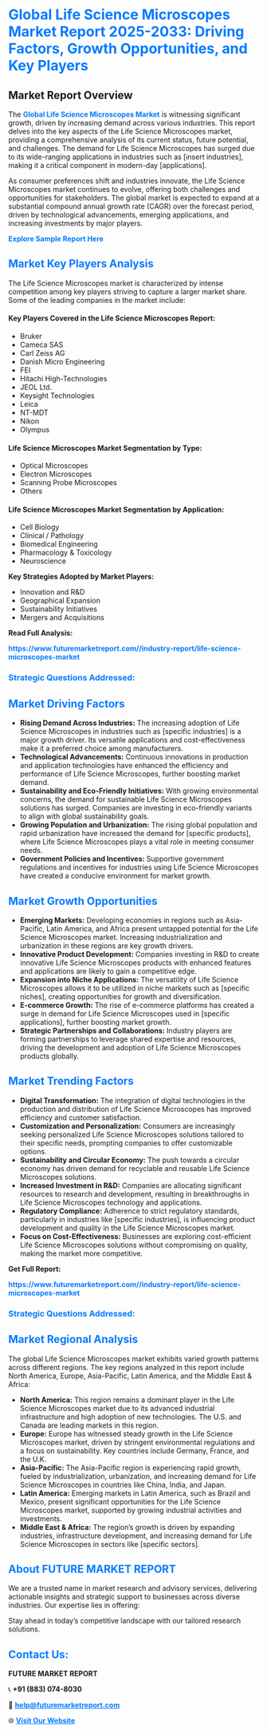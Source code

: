 <h1 style="color: #007BFF;">Global Life Science Microscopes Market Report 2025-2033: Driving Factors, Growth Opportunities, and Key Players</h1>

<section id="overview">
<h2>Market Report Overview</h2>
<p>The <a href="https://www.futuremarketreport.com//industry-report/life-science-microscopes-market" style="color: #007BFF; text-decoration: none;"><strong>Global Life Science Microscopes Market</strong></a> is witnessing significant growth, driven by increasing demand across various industries. This report delves into the key aspects of the Life Science Microscopes market, providing a comprehensive analysis of its current status, future potential, and challenges. The demand for Life Science Microscopes has surged due to its wide-ranging applications in industries such as [insert industries], making it a critical component in modern-day [applications].</p>
<p>As consumer preferences shift and industries innovate, the Life Science Microscopes market continues to evolve, offering both challenges and opportunities for stakeholders. The global market is expected to expand at a substantial compound annual growth rate (CAGR) over the forecast period, driven by technological advancements, emerging applications, and increasing investments by major players.</p>
</section>

<section id="overview">
<p><a href="https://www.futuremarketreport.com//request-sample/reportId=87790" style="color: #007BFF; text-decoration: none;"><strong>Explore Sample Report Here</strong></a></p>
</section>

<section id="key-players">
<h2 style="color: #007BFF;">Market Key Players Analysis</h2>
<p>The Life Science Microscopes market is characterized by intense competition among key players striving to capture a larger market share. Some of the leading companies in the market include:</p>
<h4>Key Players Covered in the Life Science Microscopes Report:</h4>
<ul><li>Bruker</li><li>Cameca SAS</li><li>Carl Zeiss AG</li><li>Danish Micro Engineering</li><li>FEI</li><li>Hitachi High-Technologies</li><li>JEOL Ltd.</li><li>Keysight Technologies</li><li>Leica</li><li>NT-MDT</li><li>Nikon</li><li>Olympus</li></ul>
<h4>Life Science Microscopes Market Segmentation by Type:</h4>
<ul><li>Optical Microscopes</li><li>Electron Microscopes</li><li>Scanning Probe Microscopes</li><li>Others</li></ul>

<h4>Life Science Microscopes Market Segmentation by Application:</h4>
<ul><li>Cell Biology</li><li>Clinical / Pathology</li><li>Biomedical Engineering</li><li>Pharmacology &amp; Toxicology</li><li>Neuroscience</li></ul>
<p><strong>Key Strategies Adopted by Market Players:</strong></p>
<ul>
<li>Innovation and R&D</li>
<li>Geographical Expansion</li>
<li>Sustainability Initiatives</li>
<li>Mergers and Acquisitions</li>
</ul>
</section>

<section>
<p><strong>Read Full Analysis: </strong></p><a href="https://www.futuremarketreport.com//industry-report/life-science-microscopes-market" style="color: #007BFF; text-decoration: none;"><strong>https://www.futuremarketreport.com//industry-report/life-science-microscopes-market</strong></a>
<h3 style="color: #007BFF;">Strategic Questions Addressed:</h3>
</section>

<section id="driving-factors">
<h2 style="color: #007BFF;">Market Driving Factors</h2>
<ul>
<li><strong>Rising Demand Across Industries:</strong> The increasing adoption of Life Science Microscopes in industries such as [specific industries] is a major growth driver. Its versatile applications and cost-effectiveness make it a preferred choice among manufacturers.</li>
<li><strong>Technological Advancements:</strong> Continuous innovations in production and application technologies have enhanced the efficiency and performance of Life Science Microscopes, further boosting market demand.</li>
<li><strong>Sustainability and Eco-Friendly Initiatives:</strong> With growing environmental concerns, the demand for sustainable Life Science Microscopes solutions has surged. Companies are investing in eco-friendly variants to align with global sustainability goals.</li>
<li><strong>Growing Population and Urbanization:</strong> The rising global population and rapid urbanization have increased the demand for [specific products], where Life Science Microscopes plays a vital role in meeting consumer needs.</li>
<li><strong>Government Policies and Incentives:</strong> Supportive government regulations and incentives for industries using Life Science Microscopes have created a conducive environment for market growth.</li>
</ul>
</section>

<section id="growth-opportunities">
<h2 style="color: #007BFF;">Market Growth Opportunities</h2>
<ul>
<li><strong>Emerging Markets:</strong> Developing economies in regions such as Asia-Pacific, Latin America, and Africa present untapped potential for the Life Science Microscopes market. Increasing industrialization and urbanization in these regions are key growth drivers.</li>
<li><strong>Innovative Product Development:</strong> Companies investing in R&D to create innovative Life Science Microscopes products with enhanced features and applications are likely to gain a competitive edge.</li>
<li><strong>Expansion into Niche Applications:</strong> The versatility of Life Science Microscopes allows it to be utilized in niche markets such as [specific niches], creating opportunities for growth and diversification.</li>
<li><strong>E-commerce Growth:</strong> The rise of e-commerce platforms has created a surge in demand for Life Science Microscopes used in [specific applications], further boosting market growth.</li>
<li><strong>Strategic Partnerships and Collaborations:</strong> Industry players are forming partnerships to leverage shared expertise and resources, driving the development and adoption of Life Science Microscopes products globally.</li>
</ul>
</section>

<section id="trending-factors">
<h2 style="color: #007BFF;">Market Trending Factors</h2>
<ul>
<li><strong>Digital Transformation:</strong> The integration of digital technologies in the production and distribution of Life Science Microscopes has improved efficiency and customer satisfaction.</li>
<li><strong>Customization and Personalization:</strong> Consumers are increasingly seeking personalized Life Science Microscopes solutions tailored to their specific needs, prompting companies to offer customizable options.</li>
<li><strong>Sustainability and Circular Economy:</strong> The push towards a circular economy has driven demand for recyclable and reusable Life Science Microscopes solutions.</li>
<li><strong>Increased Investment in R&D:</strong> Companies are allocating significant resources to research and development, resulting in breakthroughs in Life Science Microscopes technology and applications.</li>
<li><strong>Regulatory Compliance:</strong> Adherence to strict regulatory standards, particularly in industries like [specific industries], is influencing product development and quality in the Life Science Microscopes market.</li>
<li><strong>Focus on Cost-Effectiveness:</strong> Businesses are exploring cost-efficient Life Science Microscopes solutions without compromising on quality, making the market more competitive.</li>
</ul>
</section>

<section>
<p><strong>Get Full Report: </strong></p><a href="https://www.futuremarketreport.com//industry-report/life-science-microscopes-market" style="color: #007BFF; text-decoration: none;"><strong>https://www.futuremarketreport.com//industry-report/life-science-microscopes-market</strong></a>
<h3 style="color: #007BFF;">Strategic Questions Addressed:</h3>
</section>


<section id="regional-analysis">
<h2 style="color: #007BFF;">Market Regional Analysis</h2>
<p>The global Life Science Microscopes market exhibits varied growth patterns across different regions. The key regions analyzed in this report include North America, Europe, Asia-Pacific, Latin America, and the Middle East & Africa:</p>
<ul>
<li><strong>North America:</strong> This region remains a dominant player in the Life Science Microscopes market due to its advanced industrial infrastructure and high adoption of new technologies. The U.S. and Canada are leading markets in this region.</li>
<li><strong>Europe:</strong> Europe has witnessed steady growth in the Life Science Microscopes market, driven by stringent environmental regulations and a focus on sustainability. Key countries include Germany, France, and the U.K.</li>
<li><strong>Asia-Pacific:</strong> The Asia-Pacific region is experiencing rapid growth, fueled by industrialization, urbanization, and increasing demand for Life Science Microscopes in countries like China, India, and Japan.</li>
<li><strong>Latin America:</strong> Emerging markets in Latin America, such as Brazil and Mexico, present significant opportunities for the Life Science Microscopes market, supported by growing industrial activities and investments.</li>
<li><strong>Middle East & Africa:</strong> The region’s growth is driven by expanding industries, infrastructure development, and increasing demand for Life Science Microscopes in sectors like [specific sectors].</li>
</ul>
</section>

<footer>
<h2 style="color: #007BFF;">About FUTURE MARKET REPORT</h2>
<p>We are a trusted name in market research and advisory services, delivering actionable insights and strategic support to businesses across diverse industries. Our expertise lies in offering:</p>

<p>Stay ahead in today’s competitive landscape with our tailored research solutions.</p>

<h2 style="color: #007BFF;">Contact Us:</h2>
<p><strong>FUTURE MARKET REPORT</strong></p>
<p>📞 <strong>+91 (883) 074-8030</strong></p>
<p>📧 <strong><a href="mailto:help@futuremarketreport.com" style="color: #007BFF;">help@futuremarketreport.com</a></strong></p>
<p>🌐 <strong><a href="https://www.futuremarketreport.com/" style="color: #007BFF;">Visit Our Website</a></strong></p>
</footer>